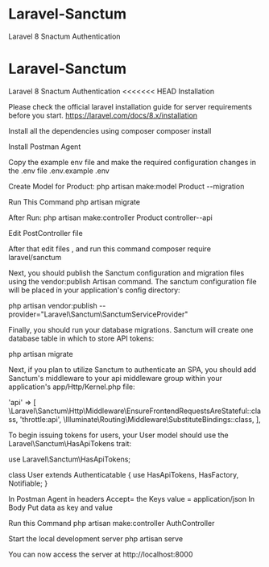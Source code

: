 # Laravel-Sanctum
Laravel 8 Snactum Authentication

# Laravel-Sanctum
Laravel 8 Snactum Authentication
<<<<<<< HEAD
Installation

Please check the official laravel installation guide for server requirements before you start.
https://laravel.com/docs/8.x/installation

Install all the dependencies using composer
 composer install

Install Postman Agent

 
 Copy the example env file and make the required configuration changes in the .env file
 .env.example .env
 
 Create Model for Product:
 php artisan make:model Product --migration
 
 Run This Command
 php artisan migrate
 
 After Run:
 php artisan make:controller Product controller--api
 
 Edit PostController file
 
 
 After that edit files , and run this command
 composer require laravel/sanctum
 
 
 Next, you should publish the Sanctum configuration and migration files using the vendor:publish Artisan command. The sanctum configuration file will be placed in your application's config directory:
 
 php artisan vendor:publish --provider="Laravel\Sanctum\SanctumServiceProvider"
 
 
 
 Finally, you should run your database migrations. Sanctum will create one database table in which to store API tokens:
 
 php artisan migrate
 
 
 Next, if you plan to utilize Sanctum to authenticate an SPA, you should add Sanctum's middleware to your api middleware group within your application's app/Http/Kernel.php file:
 
 'api' => [
     \Laravel\Sanctum\Http\Middleware\EnsureFrontendRequestsAreStateful::class,
     'throttle:api',
     \Illuminate\Routing\Middleware\SubstituteBindings::class,
 ],
 
 
 
 To begin issuing tokens for users, your User model should use the Laravel\Sanctum\HasApiTokens trait:
 
 use Laravel\Sanctum\HasApiTokens;
 
 class User extends Authenticatable
 {
     use HasApiTokens, HasFactory, Notifiable;
 }
 
 
 In Postman Agent in headers 
 Accept= the Keys
 value = application/json
 In Body 
 Put data
as key and value

Run this Command
php artisan make:controller AuthController

Start the local development server
php artisan serve

You can now access the server at http://localhost:8000




